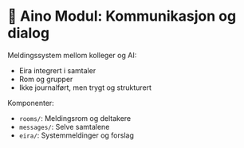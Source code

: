 # 💬 Aino Modul: Kommunikasjon og dialog

Meldingssystem mellom kolleger og AI:
- Eira integrert i samtaler
- Rom og grupper
- Ikke journalført, men trygt og strukturert

Komponenter:
- `rooms/`: Meldingsrom og deltakere
- `messages/`: Selve samtalene
- `eira/`: Systemmeldinger og forslag 